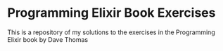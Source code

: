 # Programming Elixir Book Exercises

This is a repository of my solutions to the exercises in the Programming Elixir book by Dave Thomas
